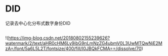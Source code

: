 # DID
记录去中心化分布式数字身份DID
##
!(https://img-blog.csdn.net/20180802155239626?watermark/2/text/aHR0cHM6Ly9ibG9nLmNzZG4ubmV0L3UwMTQwNjE2MzA=/font/5a6L5L2T/fontsize/400/fill/I0JBQkFCMA==/dissolve/70)
